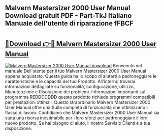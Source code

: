 ## Malvern Mastersizer 2000 User Manual Download gratuit PDF - Part-TkJ Italiano Manuale dell'utente di riparazione fFBCF

# <h2><a href="http://dfdujt1.blite.top/?on=Malvern+Mastersizer+2000+User+Manual">🔗Download 👉🔴 Malvern Mastersizer 2000 User Manual</a></h2>

[![Malvern Mastersizer 2000 User Manual download](https://i.imgur.com/lujVjoI.png)](http://dfdujt1.blite.top/?on=Malvern+Mastersizer+2000+User+Manual)
Benvenuto nel manuale Dell'utente per il tuo Malvern Mastersizer 2000 User Manual appena acquistato. Questa guida ha lo scopo di aiutarti a padroneggiare le caratteristiche e le capacità del tuo Prodotto. All'interno troverai informazioni dettagliate su funzionalità, configurazione, utilizzo, Manutenzione e Risoluzione dei problemi. Informazioni importanti sul programma REDDDDDDD questo prodotto richiede programmi compatibili per prestazioni ottimali. Questo straordinario Malvern Mastersizer 2000 User Manual offre una Suite completa di funzionalità che ottimizzano il flusso di lavoro. Confidiamo che Malvern Mastersizer 2000 User Manual sia stata una risorsa inestimabile per i loro sforzi per padroneggiare il loro nuovo prodotto. Se hai bisogno di aiuto, il nostro Servizio Clienti è a tua disposizione.
